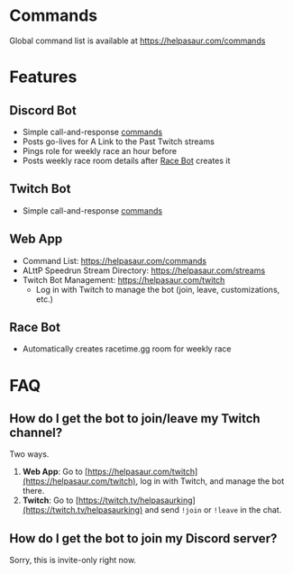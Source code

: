 # Commands

Global command list is available at https://helpasaur.com/commands

# Features

## Discord Bot

- Simple call-and-response [commands](https://helpasaur.com/commands)
- Posts go-lives for A Link to the Past Twitch streams
- Pings role for weekly race an hour before
- Posts weekly race room details after [Race Bot](#race-bot) creates it

## Twitch Bot

- Simple call-and-response [commands](https://helpasaur.com/commands)

## Web App

- Command List: https://helpasaur.com/commands
- ALttP Speedrun Stream Directory: https://helpasaur.com/streams
- Twitch Bot Management: https://helpasaur.com/twitch
  - Log in with Twitch to manage the bot (join, leave, customizations, etc.)

## Race Bot

- Automatically creates racetime.gg room for weekly race

# FAQ

## How do I get the bot to join/leave my Twitch channel?

Two ways.

1. **Web App**: Go to [https://helpasaur.com/twitch](https://helpasaur.com/twitch), log in with Twitch, and manage the bot there.
2. **Twitch**: Go to [https://twitch.tv/helpasaurking](https://twitch.tv/helpasaurking) and send `!join` or `!leave` in the chat.

## How do I get the bot to join my Discord server?

Sorry, this is invite-only right now.
